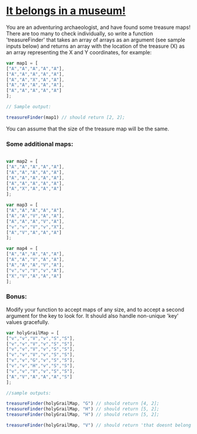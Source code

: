 # [It belongs in a museum!](https://www.youtube.com/watch?v=-abUtRbUS_U)

You are an adventuring archaeologist, and have found some treasure maps! There are too many to check individually, so write a function 'treasureFinder' that takes an array of arrays as an argument (see sample inputs below) and returns an array with the location of the treasure (X) as an array representing the X and Y coordinates, for example:

```javascript
var map1 = [
["A","A","A","A","A"],
["A","A","A","A","A"],
["A","A","X","A","A"],
["A","A","A","A","A"],
["A","A","A","A","A"]
];

// Sample output:

treasureFinder(map1) // should return [2, 2];
```
You can assume that the size of the treasure map will be the same.

### Some additional maps:

```javascript

var map2 = [
["A","A","A","A","A"],
["A","A","A","A","A"],
["A","A","A","A","A"],
["A","A","A","A","A"],
["A","X","A","A","A"]
];

var map3 = [
["A","A","A","A","A"],
["A","A","V","A","A"],
["A","A","A","V","A"],
["v","v","V","v","X"],
["A","V","A","A","A"]
];

var map4 = [
["A","A","A","A","A"],
["A","A","V","A","A"],
["A","A","A","V","A"],
["v","v","V","v","A"],
["X","V","A","A","A"]
];

```

### Bonus:

Modify your function to accept maps of any size, and to accept a second argument for the key to look for. It should also handle non-unique 'key' values gracefully.

```javascript
var holyGrailMap = [
["v","v","V","v","S","S"],
["v","v","V","v","S","S"],
["v","v","V","v","S","S"],
["v","v","V","v","S","S"],
["v","v","G","v","S","S"],
["v","v","H","v","S","S"],
["v","v","V","v","S","S"],
["A","V","A","A","A","S"]
];

//sample outputs:

treasureFinder(holyGrailMap, "G") // should return [4, 2];
treasureFinder(holyGrailMap, "H") // should return [5, 2];
treasureFinder(holyGrailMap, "H") // should return [5, 2];

treasureFinder(holyGrailMap, "V") // should return 'that doesnt belong in a museum!';
```

